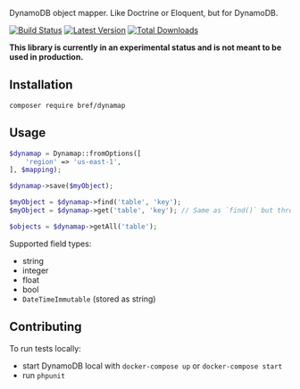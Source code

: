 DynamoDB object mapper. Like Doctrine or Eloquent, but for DynamoDB.

[![Build Status](https://img.shields.io/travis/com/brefphp/dynamap/master.svg?style=flat-square)](https://travis-ci.com/brefphp/dynamap)
[![Latest Version](https://img.shields.io/github/release/brefphp/dynamap.svg?style=flat-square)](https://packagist.org/packages/bref/dynamap)
[![Total Downloads](https://img.shields.io/packagist/dt/bref/dynamap.svg?style=flat-square)](https://packagist.org/packages/bref/dynamap)

**This library is currently in an experimental status and is not meant to be used in production.**

## Installation

```
composer require bref/dynamap
```

## Usage

```php
$dynamap = Dynamap::fromOptions([
    'region' => 'us-east-1',
], $mapping);

$dynamap->save($myObject);

$myObject = $dynamap->find('table', 'key');
$myObject = $dynamap->get('table', 'key'); // Same as `find()` but throws an exception if not found

$objects = $dynamap->getAll('table');
```

Supported field types:

- string
- integer
- float
- bool
- `DateTimeImmutable` (stored as string)

## Contributing

To run tests locally:

- start DynamoDB local with `docker-compose up` or `docker-compose start`
- run `phpunit`
